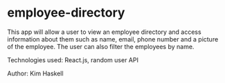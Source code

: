 # employee-directory

This app will allow a user to view an employee directory and access information about them such as name, email, phone number and a picture of the employee. The user can also filter the employees by name.

Technologies used: React.js, random user API

Author: Kim Haskell 